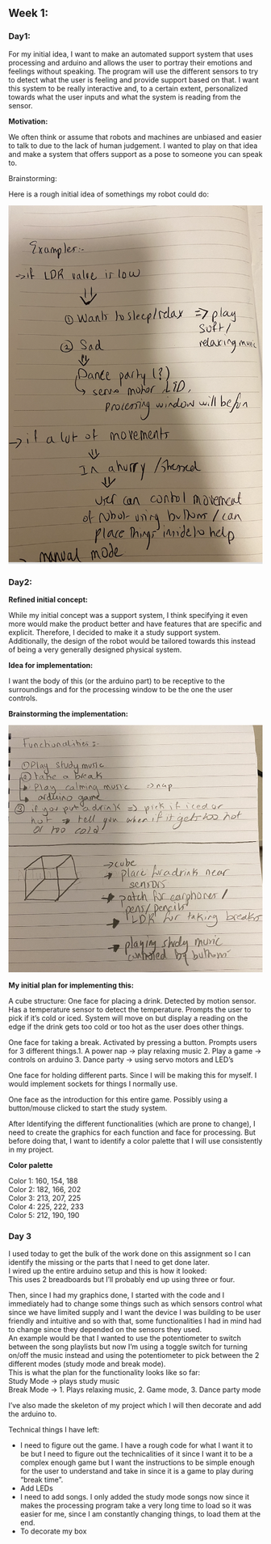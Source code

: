 ## Week 1: 

### Day1:  

For my initial idea, I want to make an automated support system that uses processing and arduino and allows the user to portray their emotions and feelings without speaking. The program will use the different sensors to try to detect what the user is feeling and provide support based on that. I want this system to be really interactive and, to a certain extent, personalized towards what the user inputs and what the system is reading from the sensor. 

**Motivation:** 

We often think or assume that robots and machines are unbiased and easier to talk to due to the lack of human judgement. I wanted to play on that idea and make a system that offers support as a pose to someone you can speak to. 

Brainstorming: 

Here is a rough initial idea of somethings my robot could do: 

![](https://github.com/LiyanIbrahim/intro-to-IM/blob/master/finalProject/Screen%20Shot%202020-11-23%20at%206.02.33%20PM.png)

### Day2: 

**Refined initial concept:**

While my initial concept was a support system, I think specifying it even more would make the product better and have features that are specific and explicit. Therefore, I decided to make it a study support system. Additionally, the design of the robot would be tailored towards this instead of being a very generally designed physical system.   

**Idea for implementation:** 

I want the body of this (or the arduino part) to be receptive to the surroundings and for the processing window to be the one the user controls. 

**Brainstorming the implementation:**

![](https://github.com/LiyanIbrahim/intro-to-IM/blob/master/finalProject/day2.png)

**My initial plan for implementing this:**

A cube structure:
One face for placing a drink. Detected by motion sensor. Has a temperature sensor to detect the temperature. Prompts the user to pick if it’s cold or iced. System will move on but display a reading on the edge if the drink gets too cold or too hot as the user does other things. 

One face for taking a break. Activated by pressing a button. Prompts users for 3 different things.1. A power nap → play relaxing music 2. Play a game → controls on arduino 3. Dance party → using servo motors and LED’s 

One face for holding different parts. Since I will be making this for myself. I would implement sockets for things I normally use. 

One face as the introduction for this entire game. Possibly using a button/mouse clicked to start the study system. 


After Identifying the different functionalities (which are prone to change), I need to create the graphics for each function and face for processing. But before doing that, I want to identify a color palette that I will use consistently in my project. 

**Color palette**

Color 1: 160, 154, 188</br>
Color 2: 182, 166, 202</br>
Color 3: 213, 207, 225</br>
Color 4: 225, 222, 233</br>
Color 5: 212, 190, 190</br>

### Day 3
I used today to get the bulk of the work done on this assignment so I can identify the missing or the parts that I need to get done later. </br>
I wired up the entire arduino setup and this is how it looked:</br>
This uses 2 breadboards but I’ll probably end up using three or four. </br>

Then, since I had my graphics done, I started with the code and I immediately had to change some things such as which sensors control what since we have limited supply and I want the device I was building to be user friendly and intuitive and so with that, some functionalities I had in mind had to change since they depended on the sensors they used. </br>
An example would be that I wanted to use the potentiometer to switch between the song playlists but now I’m using a toggle switch for turning on/off the music instead and using the potentiometer to pick between the 2 different modes (study mode and break mode). </br>
This is what the plan for the functionality looks like so far: </br>
Study Mode → plays study music </br>
Break Mode → 1. Plays relaxing music, 2. Game mode, 3. Dance party mode </br>

I’ve also made the skeleton of my project which I will then decorate and add the arduino to. </br>

Technical things I have left: </br>
<ul>
  <li>I need to figure out the game. I have a rough code for what I want it to be but I need to figure out the technicalities of it since I want it to be a complex enough game but I want the instructions to be simple enough for the user to understand and take in since it is a game to play during “break time”. </li>

<li>Add LEDs</li>
<li>I need to add songs. I only added the study mode songs now since it makes the processing program take a very long time to load so it was easier for me, since I am constantly changing things, to load them at the end. </li>
<li>To decorate my box </li>
</ul>

